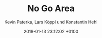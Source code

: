 ---
layout: post
author: "Kevin Paterka, Lars Köppl und Konstantin Hehl"
date:   2019-01-13 23:12:02 +0100
title:  "No Go Area"
text: "Um die Bewegungen am Ebertplatz besser zu verstehen, führten wir eine quantitative Analyse der verschiedenen Fußgängerrouten durch. 
Auffällig hierbei wurde vor allem, dass die unterirdischen Passagen kaum bis gar nicht genutzt werden. Der sogenannte Angstraum wird gemieden, obwohl er kulturell eine wichtige Instanz für die Stadt Köln darstellt. Wir suchten nach Gründen. 

Nach weiterer Recherche und Versuchen wurde uns deutlich, dass der unterirdische Weg oftmals schneller und sicherer für die Passanten ist. Weniger Verkehr, kürzere Wege, schnelleres Ankommen. Allerdings sind nur 2 von 14 Zugängen aufgrund der kaputten Rolltreppen barrierefrei. Diese Eingänge haben die höchste Frequenz, da diese auch die ersichtlichsten Eingänge zum Ebertplatz sind."



imgMin: 
  - "https://raw.githubusercontent.com/Ebertplatz/images/master/23-12-2018-post-5/miniaturen/001.jpg"
  - "https://raw.githubusercontent.com/Ebertplatz/images/master/23-12-2018-post-5/miniaturen/002.jpg"
  - "https://raw.githubusercontent.com/Ebertplatz/images/master/23-12-2018-post-5/miniaturen/003.jpg"
  - "https://raw.githubusercontent.com/Ebertplatz/images/master/23-12-2018-post-5/miniaturen/004.jpg"
  - "https://raw.githubusercontent.com/Ebertplatz/images/master/23-12-2018-post-5/miniaturen/005.jpg"
  - "https://raw.githubusercontent.com/Ebertplatz/images/master/23-12-2018-post-5/miniaturen/006.jpg"
  - "https://raw.githubusercontent.com/Ebertplatz/images/master/23-12-2018-post-5/miniaturen/007.jpg"
  - "https://raw.githubusercontent.com/Ebertplatz/images/master/23-12-2018-post-5/miniaturen/008.jpg"
  - "https://raw.githubusercontent.com/Ebertplatz/images/master/23-12-2018-post-5/miniaturen/009.jpg"
  - "https://raw.githubusercontent.com/Ebertplatz/images/master/23-12-2018-post-5/miniaturen/010.jpg"

imgOrig: 
  - "https://raw.githubusercontent.com/Ebertplatz/images/master/23-12-2018-post-5/originale/001.jpg"
  - "https://raw.githubusercontent.com/Ebertplatz/images/master/23-12-2018-post-5/originale/002.jpg"
  - "https://raw.githubusercontent.com/Ebertplatz/images/master/23-12-2018-post-5/originale/003.jpg"
  - "https://raw.githubusercontent.com/Ebertplatz/images/master/23-12-2018-post-5/originale/004.jpg"
  - "https://raw.githubusercontent.com/Ebertplatz/images/master/23-12-2018-post-5/originale/005.jpg"
  - "https://raw.githubusercontent.com/Ebertplatz/images/master/23-12-2018-post-5/originale/006.jpg"
  - "https://raw.githubusercontent.com/Ebertplatz/images/master/23-12-2018-post-5/originale/007.jpg"
  - "https://raw.githubusercontent.com/Ebertplatz/images/master/23-12-2018-post-5/originale/008.jpg"
  - "https://raw.githubusercontent.com/Ebertplatz/images/master/23-12-2018-post-5/originale/009.jpg"
  - "https://raw.githubusercontent.com/Ebertplatz/images/master/23-12-2018-post-5/originale/010.jpg"
  - "https://raw.githubusercontent.com/Ebertplatz/images/master/23-12-2018-post-5/originale/011.jpg"
  - "https://raw.githubusercontent.com/Ebertplatz/images/master/23-12-2018-post-5/originale/012.jpg"
  - "https://raw.githubusercontent.com/Ebertplatz/images/master/23-12-2018-post-5/originale/013.jpg"
---